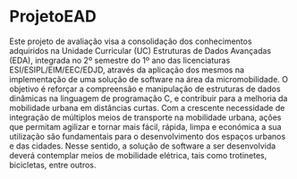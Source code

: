 # ProjetoEAD

Este projeto de avaliação visa a consolidação dos conhecimentos adquiridos na Unidade Curricular (UC) Estruturas de Dados Avançadas (EDA), integrada no 2º semestre do 1º ano das licenciaturas ESI/ESIPL/EIM/EEC/EDJD, através da aplicação dos mesmos na implementação de uma solução de software na área da micromobilidade. O objetivo é reforçar a compreensão e manipulação de estruturas de dados dinâmicas na linguagem de programação C, e contribuir para a melhoria da mobilidade urbana em distâncias curtas. Com a crescente necessidade de integração de múltiplos meios de transporte na mobilidade urbana, ações que permitam agilizar e tornar mais fácil, rápida, limpa e económica a sua utilização são fundamentais para o desenvolvimento dos espaços urbanos e das cidades. Nesse sentido, a solução de software a ser desenvolvida deverá contemplar meios de mobilidade elétrica, tais como trotinetes, bicicletas, entre outros.
